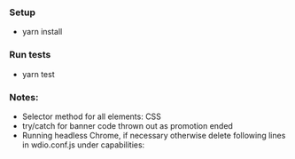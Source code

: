 ### Setup
- yarn install
### Run tests
- yarn test

### Notes:
- Selector method for all elements: CSS
- try/catch for banner code thrown out as promotion ended
- Running headless Chrome, if necessary otherwise delete following lines in wdio.conf.js under capabilities:
        <!-- "goog:chromeOptions": {
            args: ['--headless'] 
        }, -->